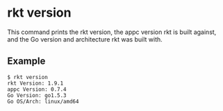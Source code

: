 # rkt version

This command prints the rkt version, the appc version rkt is built against, and the Go version and architecture rkt was built with.

## Example

```
$ rkt version
rkt Version: 1.9.1
appc Version: 0.7.4
Go Version: go1.5.3
Go OS/Arch: linux/amd64
